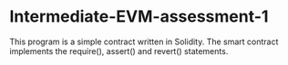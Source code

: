 # Intermediate-EVM-assessment-1
This program is a simple contract written in Solidity. The smart contract implements the require(), assert() and revert() statements.
